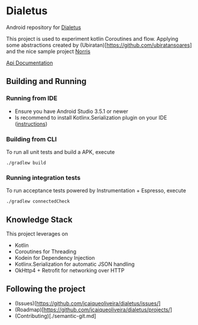 # Dialetus

Android repository for [Dialetus](https://github.com/mvfsillva/dialetus)

This project is used to experiment kotlin Coroutines and flow. Applying some abstractions
created by (Ubiratan)[https://github.com/ubiratansoares] and the nice sample project [Norris](https://github.com/dotanuki-labs/norris)

[Api Documentation](https://github.com/mvfsillva/dialetus-service#-api)

## Building and Running

### Running from IDE

- Ensure you have Android Studio 3.5.1 or newer
- Is recommend to install Kotlinx.Serialization plugin on your IDE ([instructions](https://github.com/Kotlin/kotlinx.serialization))

### Building from CLI

To run all unit tests and build a APK, execute

```
./gradlew build
```

### Running integration tests

To run acceptance tests powered by Instrumentation + Espresso, execute

```
./gradlew connectedCheck
```
## Knowledge Stack

This project leverages on

- Kotlin
- Coroutines for Threading
- Kodein for Dependency Injection
- Kotlinx.Serialization for automatic JSON handling
- OkHttp4 + Retrofit for networking over HTTP

## Following the project
- (Issues)[https://github.com/jcaiqueoliveira/dialetus/issues/]
- (Roadmap)[https://github.com/jcaiqueoliveira/dialetus/projects/]
- (Contributing)[./semantic-git.md]
